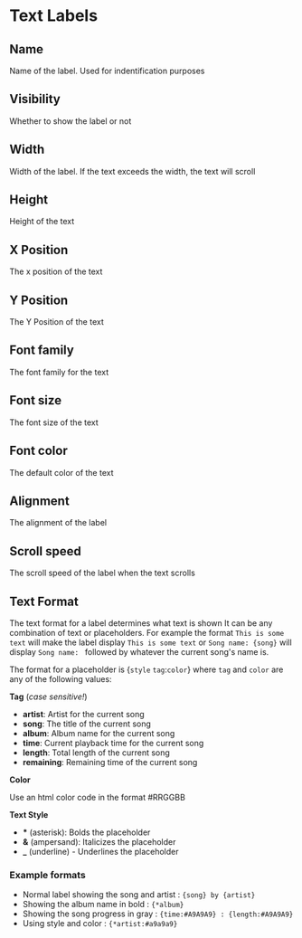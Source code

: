# Text Labels

## Name
Name of the label. Used for indentification purposes

## Visibility
Whether to show the label or not

## Width
Width of the label. If the text exceeds the width, the text will scroll

## Height
Height of the text

## X Position
The x position of the text

## Y Position
The Y Position of the text

## Font family
The font family for the text

## Font size
The font size of the text

## Font color
The default color of the text

## Alignment
The alignment of the label

## Scroll speed
The scroll speed of the label when the text scrolls

## Text Format
The text format for a label determines what text is shown
It can be any combination of text or placeholders. For example the format `This is some text` will make the label display `This is some text` or `Song name: {song}` will display `Song name: ` followed by whatever the current song's name is.

The format for a placeholder is {`style` `tag`:`color`} where `tag` and `color` are any of the following values:

**Tag** (*case sensitive!*)
- **artist**: Artist for the current song
- **song**: The title of the current song
- **album**: Album name for the current song
- **time**: Current playback time for the current song
- **length**: Total length of the current song
- **remaining**: Remaining time of the current song

**Color**

Use an html color code in the format #RRGGBB

**Text Style**
- **\*** (asterisk): Bolds the placeholder
- **&** (ampersand): Italicizes the placeholder
- **_** (underline) - Underlines the placeholder

### Example formats
- Normal label showing the song and artist : `{song} by {artist}`
- Showing the album name in bold : `{*album}`
- Showing the song progress in gray : `{time:#A9A9A9} : {length:#A9A9A9}`
- Using style and color : `{*artist:#a9a9a9}`
